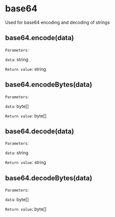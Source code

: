 # base64

Used for base64 encoding and decoding of strings

## base64.encode(data)

`Parameters`:

`data`: string

`Return value`: string

## base64.encodeBytes(data)

`Parameters`:

`data`: byte[]

`Return value`: byte[]

## base64.decode(data)

`Parameters`:

`data`: string

`Return value`: string

## base64.decodeBytes(data)

`Parameters`:

`data`: byte[]

`Return value`: byte[]
